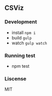 CSViz
-----------

### Development

* install `npm i`
* build `gulp`
* watch `gulp watch`

### Running test

* npm test

### Liscense
MIT
